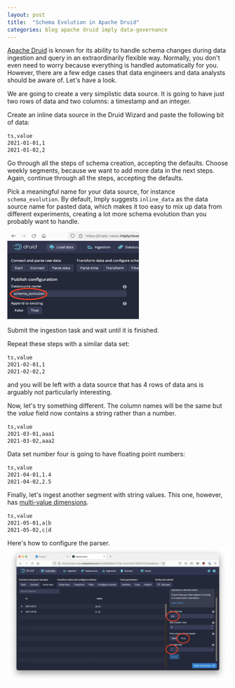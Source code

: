 ```yaml
---
layout: post
title:  "Schema Evolution in Apache Druid"
categories: blog apache druid imply data-governance
---
```

[Apache Druid](https://druid.apache.org/) is known for its ability to handle schema changes during data ingestion and query in an extraordinarily flexible way. Normally, you don't even need to worry because everything is handled automatically for you. However, there are a few edge cases that data engineers and data analysts should be aware of. Let's have a look.

We are going to create a very simplistic data source. It is going to have just two rows of data and two columns: a timestamp and an integer.

Create an inline data source in the Druid Wizard and paste the following bit of data:
```
ts,value
2021-01-01,1
2021-01-02,2
```
Go through all the steps of schema creation, accepting the defaults. Choose weekly segments, because we want to add more data in the next steps. Again, continue through all the steps, accepting the defaults.

Pick a meaningful name for your data source, for instance `schema_evolution`. By default, Imply suggests `inline_data` as the data source name for pasted data, which makes it too easy to mix up data from different experiments, creating a lot more schema evolution than you probably want to handle.

<img src="/assets/2021-08-11-ds-name.jpg" alt="Data Source Name" style="height:200px; width:300px;"/>

Submit the ingestion task and wait until it is finished.

Repeat these steps with a similar data set:
```
ts,value
2021-02-01,1
2021-02-02,2
```
and you will be left with a data source that has 4 rows of data ans is arguably not particularly interesting.

Now, let's try something different. The column names will be the same but the _value_ field now contains a string rather than a number.
```
ts,value
2021-03-01,aaa1
2021-03-02,aaa2
```
Data set number four is going to have floating point numbers:
```
ts,value
2021-04-01,1.4
2021-04-02,2.5
```
Finally, let's ingest another segment with string values. This one, however, has [multi-value dimensions](https://blog.hellmar-becker.de/2021/08/07/multivalue-dimensions-in-apache-druid-part-1/).
```
ts,value
2021-05-01,a|b
2021-05-02,c|d
```
Here's how to configure the parser.
![CSV Parser configuration](/assets/2021-08-11-configure-parser.jpg)

